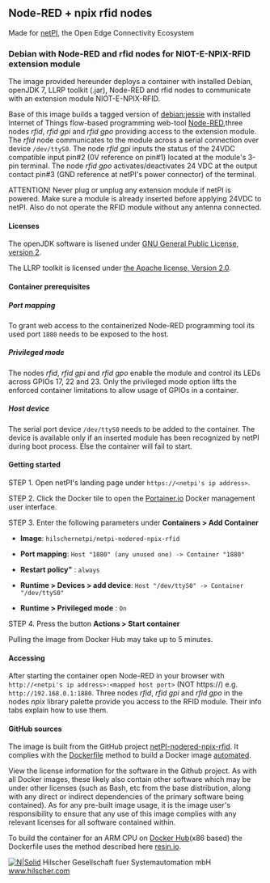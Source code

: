 ## Node-RED + npix rfid nodes

Made for [netPI](https://www.netiot.com/netpi/), the Open Edge Connectivity Ecosystem

### Debian with Node-RED and rfid nodes for NIOT-E-NPIX-RFID extension module

The image provided hereunder deploys a container with installed Debian, openJDK 7, LLRP toolkit (.jar), Node-RED and rfid nodes to communicate with an extension module NIOT-E-NPIX-RFID.

Base of this image builds a tagged version of [debian:jessie](https://hub.docker.com/r/resin/armv7hf-debian/tags/) with installed Internet of Things flow-based programming web-tool [Node-RED](https://nodered.org/),three nodes *rfid*, *rfid gpi* and *rfid gpo* providing access to the extension module.  The *rfid* node communicates to the module across a serial connection over device `/dev/ttyS0`. The node *rfid gpi* inputs the status of the 24VDC compatible input pin#2 (0V reference on pin#1) located at the module's 3-pin terminal. The node *rfid gpo* activates/deactivates 24 VDC at the output contact pin#3 (GND reference at netPI's power connector) of the terminal. 

ATTENTION! Never plug or unplug any extension module if netPI is powered. Make sure a module is already inserted before applying 24VDC to netPI. Also do not operate the RFID module without any antenna connected.

#### Licenses

The openJDK software is lisened under [GNU General Public License, version 2](http://openjdk.java.net/legal/gplv2+ce.html).

The LLRP toolkit is licensed under [the Apache license, Version 2.0](http://www.apache.org/licenses/LICENSE-2.0.html).

#### Container prerequisites

##### Port mapping

To grant web access to the containerized Node-RED programming tool its used port `1880` needs to be exposed to the host.

##### Privileged mode

The nodes *rfid*, *rfid gpi* and *rfid gpo* enable the module and control its LEDs across GPIOs 17, 22 and 23. Only the privileged mode option lifts the enforced container limitations to allow usage of GPIOs in a container.

##### Host device

The serial port device `/dev/ttyS0` needs to be added to the container. The device is available only if an inserted module has been recognized by netPI during boot process. Else the container will fail to start.

#### Getting started

STEP 1. Open netPI's landing page under `https://<netpi's ip address>`.

STEP 2. Click the Docker tile to open the [Portainer.io](http://portainer.io/) Docker management user interface.

STEP 3. Enter the following parameters under **Containers > Add Container**

* **Image**: `hilschernetpi/netpi-nodered-npix-rfid`

* **Port mapping**: `Host "1880" (any unused one) -> Container "1880"`

* **Restart policy"** : `always`

* **Runtime > Devices > add device**: `Host "/dev/ttyS0" -> Container "/dev/ttyS0"`

* **Runtime > Privileged mode** : `On`

STEP 4. Press the button **Actions > Start container**

Pulling the image from Docker Hub may take up to 5 minutes.

#### Accessing

After starting the container open Node-RED in your browser with `http://<netpi's ip address>:<mapped host port>` (NOT https://) e.g. `http://192.168.0.1:1880`. Three nodes *rfid*, *rfid gpi* and *rfid gpo* in the nodes *npix* library palette provide you access to the RFID module. Their info tabs explain how to use them.

#### GitHub sources
The image is built from the GitHub project [netPI-nodered-npix-rfid](https://github.com/Hilscher/netPI-nodered-npix-rfid). It complies with the [Dockerfile](https://docs.docker.com/engine/reference/builder/) method to build a Docker image [automated](https://docs.docker.com/docker-hub/builds/).

View the license information for the software in the Github project. As with all Docker images, these likely also contain other software which may be under other licenses (such as Bash, etc from the base distribution, along with any direct or indirect dependencies of the primary software being contained).
As for any pre-built image usage, it is the image user's responsibility to ensure that any use of this image complies with any relevant licenses for all software contained within.

To build the container for an ARM CPU on [Docker Hub](https://hub.docker.com/)(x86 based) the Dockerfile uses the method described here [resin.io](https://resin.io/blog/building-arm-containers-on-any-x86-machine-even-dockerhub/).

[![N|Solid](http://www.hilscher.com/fileadmin/templates/doctima_2013/resources/Images/logo_hilscher.png)](http://www.hilscher.com)  Hilscher Gesellschaft fuer Systemautomation mbH  www.hilscher.com
